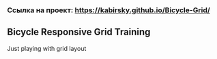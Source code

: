 ### Ссылка на проект: https://kabirsky.github.io/Bicycle-Grid/

## Bicycle Responsive Grid Training
 Just playing with grid layout
